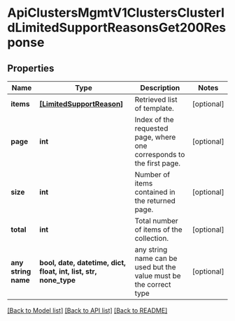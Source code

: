 # ApiClustersMgmtV1ClustersClusterIdLimitedSupportReasonsGet200Response


## Properties
Name | Type | Description | Notes
------------ | ------------- | ------------- | -------------
**items** | [**[LimitedSupportReason]**](LimitedSupportReason.md) | Retrieved list of template. | [optional] 
**page** | **int** | Index of the requested page, where one corresponds to the first page. | [optional] 
**size** | **int** | Number of items contained in the returned page. | [optional] 
**total** | **int** | Total number of items of the collection. | [optional] 
**any string name** | **bool, date, datetime, dict, float, int, list, str, none_type** | any string name can be used but the value must be the correct type | [optional]

[[Back to Model list]](../README.md#documentation-for-models) [[Back to API list]](../README.md#documentation-for-api-endpoints) [[Back to README]](../README.md)


